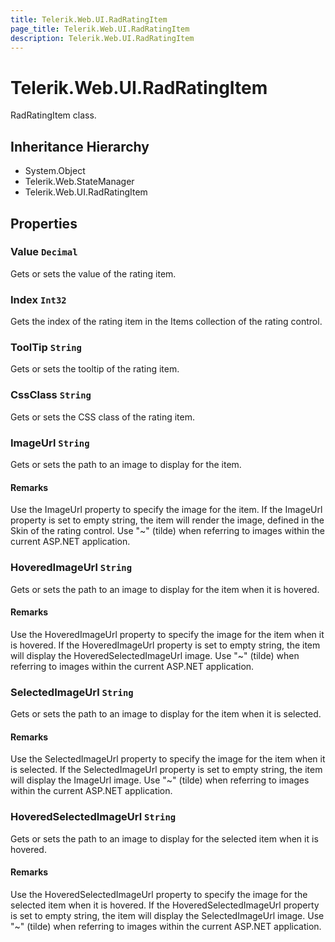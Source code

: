 ```yaml
---
title: Telerik.Web.UI.RadRatingItem
page_title: Telerik.Web.UI.RadRatingItem
description: Telerik.Web.UI.RadRatingItem
---
```


# Telerik.Web.UI.RadRatingItem

RadRatingItem class.

## Inheritance Hierarchy

* System.Object
* Telerik.Web.StateManager
* Telerik.Web.UI.RadRatingItem

## Properties

###  Value `Decimal`

Gets or sets the value of the rating item.

###  Index `Int32`

Gets the index of the rating item in the Items collection of the rating control.

###  ToolTip `String`

Gets or sets the tooltip of the rating item.

###  CssClass `String`

Gets or sets the CSS class of the rating item.

###  ImageUrl `String`

Gets or sets the path to an image to display for the item.

#### Remarks
Use the ImageUrl property to specify the image for the item. If the ImageUrl
            property is set to empty string, the item will render the image, defined in the Skin
            of the rating control. Use "~" (tilde) when referring to images within the current ASP.NET application.

###  HoveredImageUrl `String`

Gets or sets the path to an image to display for the item when it is hovered.

#### Remarks
Use the HoveredImageUrl property to specify the image for the item when it is hovered. If
            the HoveredImageUrl property is set to empty string, the item will display the HoveredSelectedImageUrl
            image. Use "~" (tilde) when referring to images within the current ASP.NET application.

###  SelectedImageUrl `String`

Gets or sets the path to an image to display for the item when it is selected.

#### Remarks
Use the SelectedImageUrl property to specify the image for the item when it is selected. If
            the SelectedImageUrl property is set to empty string, the item will display the ImageUrl 
            image. Use "~" (tilde) when referring to images within the current ASP.NET application.

###  HoveredSelectedImageUrl `String`

Gets or sets the path to an image to display for the selected item when it is hovered.

#### Remarks
Use the HoveredSelectedImageUrl property to specify the image for the selected item when it is hovered. If
            the HoveredSelectedImageUrl property is set to empty string, the item will display the SelectedImageUrl 
            image. Use "~" (tilde) when referring to images within the current ASP.NET application.

